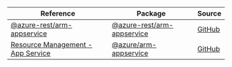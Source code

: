 | Reference | Package | Source |
|---|---|---|
|[@azure-rest/arm-appservice](arm-appservice-rest-readme.md)|[@azure-rest/arm-appservice](https://www.npmjs.com/package/@azure-rest/arm-appservice)|[GitHub](https://github.com/Azure/azure-sdk-for-js/blob/main/sdk/appservice/arm-appservice-rest)|
|[Resource Management - App Service](arm-appservice-readme.md)|[@azure/arm-appservice](https://www.npmjs.com/package/@azure/arm-appservice)|[GitHub](https://github.com/Azure/azure-sdk-for-js/blob/main/sdk/appservice/arm-appservice)|
